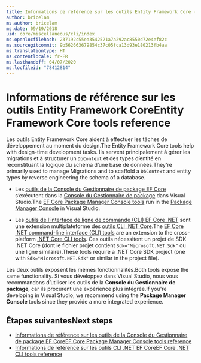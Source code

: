 ```yaml
---
title: Informations de référence sur les outils Entity Framework Core - EF Core
author: bricelam
ms.author: bricelam
ms.date: 09/19/2018
uid: core/miscellaneous/cli/index
ms.openlocfilehash: 237192c55ea3542521a7a292ac8550d72e4ef82c
ms.sourcegitcommit: 9b562663679854c37c05fca13d93e180213fb4aa
ms.translationtype: HT
ms.contentlocale: fr-FR
ms.lasthandoff: 04/07/2020
ms.locfileid: "78412814"
---
```

# <a name="entity-framework-core-tools-reference"></a><span data-ttu-id="37708-102">Informations de référence sur les outils Entity Framework Core</span><span class="sxs-lookup"><span data-stu-id="37708-102">Entity Framework Core tools reference</span></span>

<span data-ttu-id="37708-103">Les outils Entity Framework Core aident à effectuer les tâches de développement au moment du design.</span><span class="sxs-lookup"><span data-stu-id="37708-103">The Entity Framework Core tools help with design-time development tasks.</span></span> <span data-ttu-id="37708-104">Ils servent principalement à gérer les migrations et à structurer un `DbContext` et des types d’entité en reconstituant la logique du schéma d’une base de données.</span><span class="sxs-lookup"><span data-stu-id="37708-104">They're primarily used to manage Migrations and to scaffold a `DbContext` and entity types by reverse engineering the schema of a database.</span></span>

* <span data-ttu-id="37708-105">Les [outils de la Console du Gestionnaire de package EF Core](powershell.md) s’exécutent dans la [Console du Gestionnaire de package](https://docs.microsoft.com/nuget/tools/package-manager-console) dans Visual Studio.</span><span class="sxs-lookup"><span data-stu-id="37708-105">The [EF Core Package Manager Console tools](powershell.md) run in the [Package Manager Console](https://docs.microsoft.com/nuget/tools/package-manager-console) in Visual Studio.</span></span>

* <span data-ttu-id="37708-106">Les [outils de l’interface de ligne de commande (CLI) EF Core .NET](dotnet.md) sont une extension multiplateforme des [outils CLI .NET Core](https://docs.microsoft.com/dotnet/core/tools/).</span><span class="sxs-lookup"><span data-stu-id="37708-106">The [EF Core .NET command-line interface (CLI) tools](dotnet.md) are an extension to the cross-platform [.NET Core CLI tools](https://docs.microsoft.com/dotnet/core/tools/).</span></span> <span data-ttu-id="37708-107">Ces outils nécessitent un projet de SDK .NET Core (dont le fichier projet contient `Sdk="Microsoft.NET.Sdk"` ou une ligne similaire).</span><span class="sxs-lookup"><span data-stu-id="37708-107">These tools require a .NET Core SDK project (one with `Sdk="Microsoft.NET.Sdk"` or similar in the project file).</span></span>

<span data-ttu-id="37708-108">Les deux outils exposent les mêmes fonctionnalités.</span><span class="sxs-lookup"><span data-stu-id="37708-108">Both tools expose the same functionality.</span></span> <span data-ttu-id="37708-109">Si vous développez dans Visual Studio, nous vous recommandons d’utiliser les outils de la **Console du Gestionnaire de package**, car ils procurent une expérience plus intégrée.</span><span class="sxs-lookup"><span data-stu-id="37708-109">If you're developing in Visual Studio, we recommend using the **Package Manager Console** tools since they provide a more integrated experience.</span></span>

## <a name="next-steps"></a><span data-ttu-id="37708-110">Étapes suivantes</span><span class="sxs-lookup"><span data-stu-id="37708-110">Next steps</span></span>

* [<span data-ttu-id="37708-111">Informations de référence sur les outils de la Console du Gestionnaire de package EF Core</span><span class="sxs-lookup"><span data-stu-id="37708-111">EF Core Package Manager Console tools reference</span></span>](powershell.md)
* [<span data-ttu-id="37708-112">Informations de référence sur les outils CLI .NET EF Core</span><span class="sxs-lookup"><span data-stu-id="37708-112">EF Core .NET CLI tools reference</span></span>](dotnet.md)
